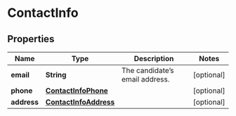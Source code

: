 

# ContactInfo



## Properties

| Name | Type | Description | Notes |
|------------ | ------------- | ------------- | -------------|
|**email** | **String** | The candidate’s email address. |  [optional] |
|**phone** | [**ContactInfoPhone**](ContactInfoPhone.md) |  |  [optional] |
|**address** | [**ContactInfoAddress**](ContactInfoAddress.md) |  |  [optional] |



